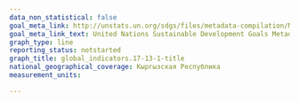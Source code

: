```yaml
---
data_non_statistical: false
goal_meta_link: http://unstats.un.org/sdgs/files/metadata-compilation/Metadata-Goal-17.pdf
goal_meta_link_text: United Nations Sustainable Development Goals Metadata (pdf 468kB)
graph_type: line
reporting_status: notstarted
graph_title: global_indicators.17-13-1-title
national_geographical_coverage: Кыргызская Республика
measurement_units: 

---
```

